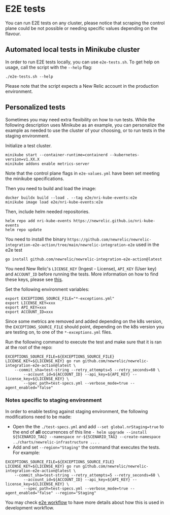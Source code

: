 # E2E tests
You can run E2E tests on any cluster, please notice that scraping the control plane could be not possible or needing specific values depending on the flavour.

## Automated local tests in Minikube cluster
In order to run E2E tests locally, you can use `e2e-tests.sh`. To get help on usage, call the script with the `--help` flag:
```shell
./e2e-tests.sh --help
```
Please note that the script expects a New Relic account in the production environment.

## Personalized tests
Sometimes you may need extra flexibility on how to run tests. While the following description uses Minikube as an example, you can personalize the example as needed to use the cluster of your choosing, or to run tests in the staging environment.

Initialize a test cluster.
```shell
minikube start --container-runtime=containerd --kubernetes-version=v1.XX.X
minikube addons enable metrics-server
```

Note that the control plane flags in `e2e-values.yml` have been set meeting the minikube specifications.

Then you need to build and load the image:
```shell
docker buildx build --load . --tag e2e/nri-kube-events:e2e 
minikube image load e2e/nri-kube-events:e2e
```

Then, include helm needed repositories.
```shell
helm repo add nri-kube-events https://newrelic.github.io/nri-kube-events
helm repo update
```

You need to install the binary `https://github.com/newrelic/newrelic-integration-e2e-action/tree/main/newrelic-integration-e2e` used in the e2e test
```shell
go install github.com/newrelic/newrelic-integration-e2e-action@latest
```

You need New Relic's `LICENSE_KEY` (Ingest - License), `API_KEY` (User key) and `ACCOUNT_ID` before running the tests. More information on how to find these keys, please see [this](https://docs.newrelic.com/docs/apis/intro-apis/new-relic-api-keys/). 

Set the following environment variables:
```shell
export EXCEPTIONS_SOURCE_FILE="*-exceptions.yml"
export LICENSE_KEY=xxx
export API_KEY=xxx
export ACCOUNT_ID=xxx
```

Since some metrics are removed and added depending on the k8s version, the `EXCEPTIONS_SOURCE_FILE` should point, depending on the k8s version you are testing on, to one of the `*-exceptions.yml` files.

Run the following command to execute the test and make sure that it is ran at the root of the repo:

```shell
EXCEPTIONS_SOURCE_FILE=${EXCEPTIONS_SOURCE_FILE} LICENSE_KEY=${LICENSE_KEY} go run github.com/newrelic/newrelic-integration-e2e-action@latest \
	--commit_sha=test-string --retry_attempts=5 --retry_seconds=60 \
		--account_id=${ACCOUNT_ID} --api_key=${API_KEY} --license_key=${LICENSE_KEY} \
		--spec_path=test-specs.yml --verbose_mode=true --agent_enabled="false"
```

### Notes specific to staging environment
In order to enable testing against staging environment, the following modifications need to be made:
- Open the the `./test-specs.yml` and add `--set global.nrStaging=true` to the end of **all** occurrences of this line `- helm upgrade --install ${SCENARIO_TAG} --namespace nr-${SCENARIO_TAG} --create-namespace ../charts/newrelic-infrastructure ...` .
- Add and set `--region="Staging"` the command that executes the tests. For example:
```shell
EXCEPTIONS_SOURCE_FILE=${EXCEPTIONS_SOURCE_FILE} LICENSE_KEY=${LICENSE_KEY} go run github.com/newrelic/newrelic-integration-e2e-action@latest \
	--commit_sha=test-string --retry_attempts=5 --retry_seconds=60 \
		--account_id=${ACCOUNT_ID} --api_key=${API_KEY} --license_key=${LICENSE_KEY} \
		--spec_path=test-specs.yml --verbose_mode=true --agent_enabled="false" --region="Staging"
```   

You may check [e2e workflow](../.github/workflows/e2e.yaml) to have more details about how this is used in development workflow.
